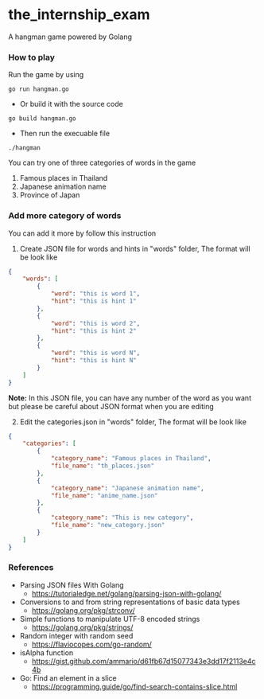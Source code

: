 # the_internship_exam

A hangman game powered by Golang

### How to play
Run the game by using
```
go run hangman.go
```
- Or build it with the source code
```
go build hangman.go
```
- Then run the execuable file
```
./hangman
```

You can try one of three categories of words in the game
1. Famous places in Thailand
2. Japanese animation name
3. Province of Japan

### Add more category of words
You can add it more by follow this instruction
1. Create JSON file for words and hints in "words" folder, The format will be look like
```json
{
    "words": [
        {
            "word": "this is word 1",
            "hint": "this is hint 1"
        },
        {
            "word": "this is word 2", 
            "hint": "this is hint 2"
        },
        {
            "word": "this is word N", 
            "hint": "this is hint N"
        }
    ]
}
```
**Note:** In this JSON file, you can have any number of the word as you want but please be careful about JSON format when you are editing

2. Edit the categories.json in "words" folder, The format will be look like
```json
{
    "categories": [
        {
            "category_name": "Famous places in Thailand",
            "file_name": "th_places.json"
        },
        {
            "category_name": "Japanese animation name",
            "file_name": "anime_name.json"
        },
        {
            "category_name": "This is new category",
            "file_name": "new_category.json"
        }
    ]
}
```
### References
* Parsing JSON files With Golang
  * https://tutorialedge.net/golang/parsing-json-with-golang/
* Conversions to and from string representations of basic data types
  * https://golang.org/pkg/strconv/
* Simple functions to manipulate UTF-8 encoded strings
  * https://golang.org/pkg/strings/
* Random integer with random seed
  * https://flaviocopes.com/go-random/
* isAlpha function
  * https://gist.github.com/ammario/d61fb67d15077343e3dd17f2113e4c4b
* Go: Find an element in a slice
  * https://programming.guide/go/find-search-contains-slice.html
